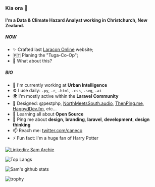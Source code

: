 ### Kia ora 👋

#### I'm a Data & Climate Hazard Analyst working in Christchurch, New Zealand.

##### NOW

- ✨ Crafted last [Laracon Online](https://laracon.net) website;
- 🇵🇹 Planing the "Tuga-Co-Op";
- 🍑 What about this?

##### BIO

- 🏢 I'm currently working at **Urban Intelligence**
- ⚙️ I use daily: `.py`, `.r`, `.html`, `.css`, `.svg`, `.ai`
- 🌍 I'm mostly active within the **Laravel Community**
- 💅 Designed: @pestphp, [NorthMeetsSouth.audio](https://www.northmeetssouth.audio), [ThenPing.me](https://thenping.me), [HappydDev.fm](https://www.happydev.fm), etc…
- 🌱 Learning all about **Open Source**
- 💬 Ping me about **design**, **branding**, **laravel**, **development**, **design thinking**
- 📫 Reach me: [twitter.com/caneco](https://twitter.com/caneco)
- ⚡️ Fun fact: I'm a huge fan of Harry Potter

[![Linkedin: Sam Archie](https://img.shields.io/badge/-Sam&nbsp;Archie-blue?style=flat-square&logo=Linkedin&logoColor=white&link=https://www.linkedin.com/in/sam-archie/)](https://www.linkedin.com/in/sam-archie/)

![Top Langs](https://github-readme-stats.vercel.app/api/top-langs/?username=samarchie&layout=compact&theme=dark&hide_border=true)

![Sam's github stats](https://github-readme-stats.vercel.app/api?username=samarchie&show_icons=true&hide_border=true&theme=dark)

![trophy](https://github-profile-trophy.vercel.app/?username=samarchie)

<!--
**samarchie/samarchie** is a ✨ _special_ ✨ repository because its `README.md` (this file) appears on your GitHub profile.

Here are some ideas to get you started:

- 🔭 I’m currently working on ...
- 🌱 I’m currently learning ...
- 👯 I’m looking to collaborate on ...
- 🤔 I’m looking for help with ...
- 💬 Ask me about ...
- 📫 How to reach me: ...
- 😄 Pronouns: ...
- ⚡ Fun fact: ...
-->

